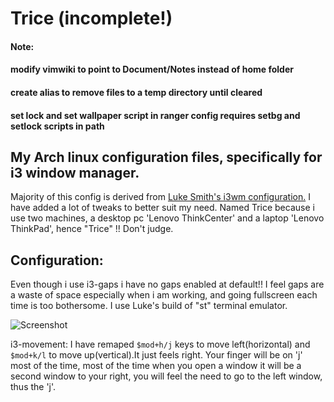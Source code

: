 # Trice (incomplete!)

#### Note:
#### modify vimwiki to point to Document/Notes instead of home folder
#### create alias to remove files to a temp directory until cleared
#### set lock and set wallpaper script in ranger config requires setbg and setlock scripts in path

## My Arch linux configuration files, specifically for i3 window manager.
Majority of this config is derived from [Luke Smith's i3wm configuration.](https://github.com/LukeSmithxyz/voidrice)
I have added a lot of tweaks to better suit my need.
Named Trice because i use two machines, a desktop pc 'Lenovo ThinkCenter' and a laptop 'Lenovo ThinkPad', hence "Trice" !! Don't judge.

## Configuration:
Even though i use i3-gaps i have no gaps enabled at default!!
I feel gaps are a waste of space especially when i am working, and going fullscreen each time is too bothersome.
I use Luke's build of "st" terminal emulator.

![Screenshot](Pictures/Screenshot/full-20191213-12:05:13.png)

i3-movement:
I have remaped `$mod+h/j` keys to move left(horizontal) and `$mod+k/l` to move up(vertical).It just feels right. Your finger will be on 'j' most of the time, most of the time when you open a window it will be a second window to your right, you will feel the need to go to the left window, thus the 'j'.

